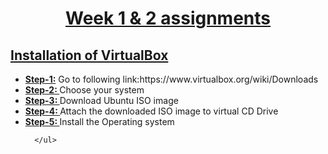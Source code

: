 <!DOCTYPE html>
<html lang="en">
<head>
    <meta charset="UTF-8">
    <meta http-equiv="X-UA-Compatible" content="IE=edge">
    <meta name="viewport" content="width=device-width, initial-scale=1.0">
    <title>Document</title>
</head>
<body>
    <h1 style="text-align: center;text-decoration: underline;">Week 1 & 2 assignments</h1>
    <h2 style="text-decoration: underline;">Installation of VirtualBox</h2>
    <ul>
        <li><span style="text-decoration: underline; font-weight: bold;">Step-1:</span> Go to following link:https://www.virtualbox.org/wiki/Downloads </li>
        <li><span style="text-decoration: underline; font-weight: bold;">Step-2: </span> Choose your system</li>
        <li><span style="text-decoration: underline; font-weight: bold;">Step-3: </span> Download Ubuntu ISO image</li>
        <li><span style="text-decoration: underline; font-weight: bold;">Step-4: </span> Attach the downloaded ISO image to virtual CD Drive</li>
        <li><span style="text-decoration: underline; font-weight: bold;">Step-5: </span> Install the Operating system</li>
        
      </ul>

</body>
</html>
